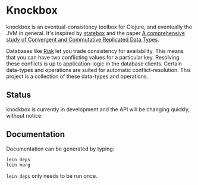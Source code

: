# Knockbox

knockbox is an eventual-consistency toolbox for Clojure,
and eventually the JVM in general. It's inspired by
[statebox](https://github.com/mochi/statebox) and
the paper
[A comprehensive study of Convergent and Commutative Replicated Data Types](http://hal.archives-ouvertes.fr/inria-00555588/).


Databases like [Riak](https://github.com/basho/riak) let you trade consistency for availability.
This means that you can have two conflicting values for a particular key. Resolving these conflicts
is up to application-logic in the database clients. Certain data-types and operations are suited
for automatic conflict-resolution. This project is a collection of these data-types and operations.

## Status

knockbox is currently in development and the API will be changing quickly, without notice.

## Documentation

Documentation can be generated by typing:

    lein deps
    lein marg

`lein deps` only needs to be run once.
